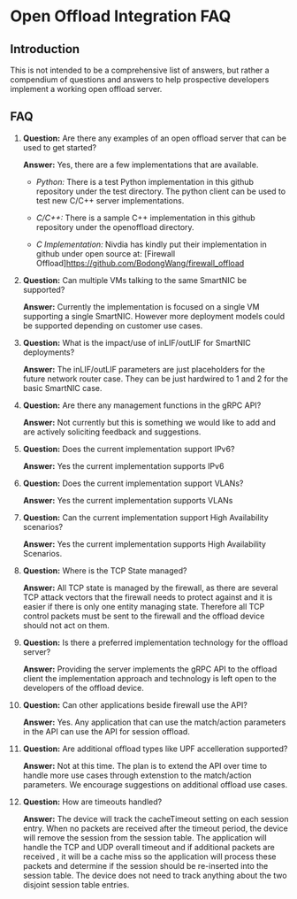 # Open Offload Integration FAQ

## Introduction
This is not intended to be a comprehensive list of answers, but rather a compendium of questions and answers to help prospective developers implement a working open offload server.

## FAQ

1. **Question:** Are there any examples of an open offload server that can be used to get started?

    **Answer:** Yes, there are a few implementations that are available.

    * *Python:* There is a test Python implementation in this github repository under the test directory. The python client can be used to test new C/C++ server implementations.

    * *C/C++:* There is a sample C++ implementation in this github repository under the openoffload directory.

    * *C Implementation:* Nivdia has kindly put their implementation in github under open source at: [Firewall Offload]https://github.com/BodongWang/firewall_offload

2. **Question:** Can multiple VMs talking to the same SmartNIC be supported?

    **Answer:** Currently the implementation is focused on a single VM supporting a single SmartNIC. However more deployment models could be supported depending on customer use cases.

3. **Question:** What is the impact/use of inLIF/outLIF for SmartNIC deployments?

    **Answer:** The inLIF/outLIF parameters are just placeholders for the future network router case. They can be just hardwired to 1 and 2 for the basic SmartNIC case.

4. **Question:** Are there any management functions in the gRPC API?

    **Answer:** Not currently but this is something we would like to add and are actively soliciting feedback and suggestions.

5. **Question:** Does the current implementation support IPv6?

    **Answer:** Yes the current implementation supports IPv6

6. **Question:** Does the current implementation support VLANs?

    **Answer:** Yes the current implementation supports VLANs

7. **Question:** Can the current implementation support High Availability scenarios?

    **Answer:** Yes the current implementation supports High Availability Scenarios.

8. **Question:** Where is the TCP State managed?

    **Answer:** All TCP state is managed by the firewall, as there are several TCP attack vectors that the firewall needs to protect against and it is easier if there is only one entity managing state. Therefore all TCP control packets must be sent to the firewall and the offload device should not act on them.

9. **Question:** Is there a preferred implementation technology for the offload server?

    **Answer:** Providing the server implements the gRPC API to the offload client the implementation approach and technology is left open to the developers of the offload device.

10. **Question:** Can other applications beside firewall use the API?

     **Answer:** Yes. Any application that can use the match/action parameters in the API can use the API for session offload.

11. **Question:** Are additional offload types like UPF accelleration supported?

     **Answer:** Not at this time. The plan is to extend the API over time to handle more use cases through extenstion to the match/action parameters. We encourage suggestions on additional  offload use cases.

12. **Question:** How are timeouts handled?

     **Answer:**  The device will track the cacheTimeout setting on each session entry. When no packets are received after the timeout period, the device will remove the session from the session table. The application will handle the TCP and UDP overall timeout and if additional packets are received , it will be a cache miss so the application will process these packets and determine if the session should be re-inserted into the session table. The device does not need to track anything about the two disjoint session table entries. 
